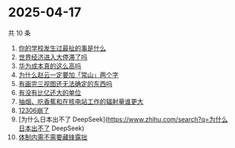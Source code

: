 # 2025-04-17

共 10 条

<!-- BEGIN ZHIHUSEARCH -->
<!-- 最后更新时间 Thu Apr 17 2025 02:14:29 GMT+0800 (China Standard Time) -->
1. [你的学校发生过最扯的事是什么](https://www.zhihu.com/search?q=你的学校发生过最扯的事是什么)
1. [世界经济进入大停滞了吗](https://www.zhihu.com/search?q=世界经济进入大停滞了吗)
1. [华为成本真的这么高吗](https://www.zhihu.com/search?q=华为成本真的这么高吗)
1. [为什么赵云一定要加「常山」两个字](https://www.zhihu.com/search?q=为什么赵云一定要加「常山」两个字)
1. [有画完三视图还无法确定的东西吗](https://www.zhihu.com/search?q=有画完三视图还无法确定的东西吗)
1. [有没有比亿还大的单位](https://www.zhihu.com/search?q=有没有比亿还大的单位)
1. [抽烟、吃香蕉和在核电站工作的辐射量谁更大](https://www.zhihu.com/search?q=抽烟、吃香蕉和在核电站工作的辐射量谁更大)
1. [12306崩了](https://www.zhihu.com/search?q=12306崩了)
1. [为什么日本出不了 DeepSeek](https://www.zhihu.com/search?q=为什么日本出不了 DeepSeek)
1. [体制内需不需要藏锋露拙](https://www.zhihu.com/search?q=体制内需不需要藏锋露拙)
<!-- END ZHIHUSEARCH -->
